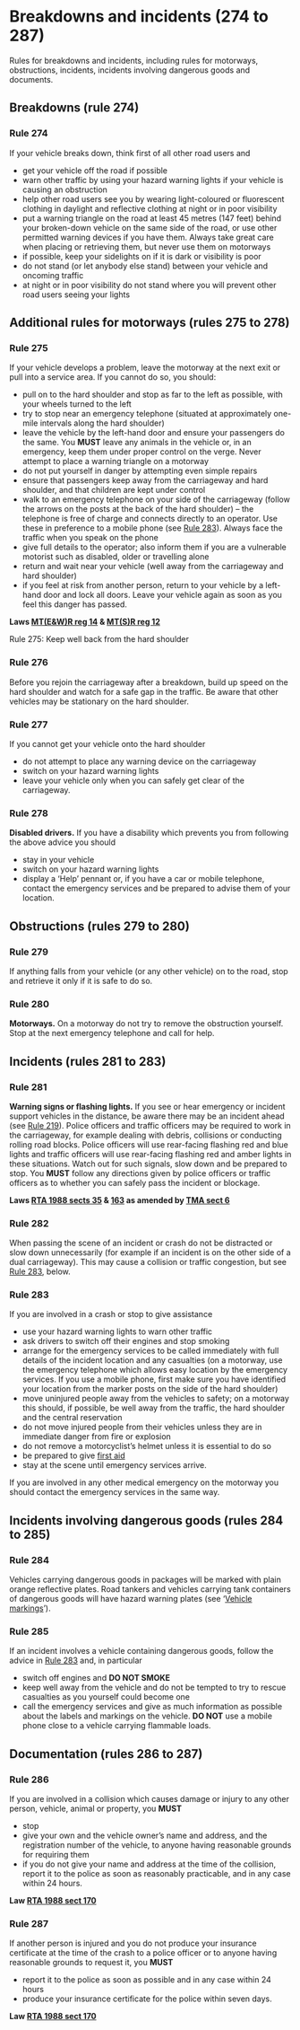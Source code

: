 
<h1 id='section-title'>Breakdowns and incidents (274 to 287)</h1>
<p>Rules for breakdowns and incidents, including rules for motorways, obstructions, incidents, incidents involving dangerous goods and documents.</p>
<h2 id='breakdowns-rule-274'>
Breakdowns (rule 274)
</h2>
<h3 id='rule274'>Rule 274</h3>
<p>If your vehicle breaks down, think first of all other road users and</p>
<ul>
<li>get your vehicle off the road if possible</li>
<li>warn other traffic by using your hazard warning lights if your vehicle is causing an obstruction</li>
<li>help other road users see you by wearing light-coloured or fluorescent clothing in daylight and reflective clothing at night or in poor visibility</li>
<li>put a warning triangle on the road at least 45 metres (147 feet) behind your broken-down vehicle on the same side of the road, or use other permitted warning devices if you have them. Always take great care when placing or retrieving them, but never use them on motorways</li>
<li>if possible, keep your sidelights on if it is dark or visibility is poor</li>
<li>do not stand (or let anybody else stand) between your vehicle and oncoming traffic</li>
<li>at night or in poor visibility do not stand where you will prevent other road users seeing your lights</li>
</ul>
<h2 id='additional-rules-for-motorways-rules-275-to-278'>
Additional rules for motorways (rules 275 to 278)
</h2>
<h3 id='rule275'>Rule 275</h3>
<p>If your vehicle develops a problem, leave the motorway at the next exit or pull into a service area. If you cannot do so, you should:</p>
<ul>
<li>pull on to the hard shoulder and stop as far to the left as possible, with your wheels turned to the left</li>
<li>try to stop near an emergency telephone (situated at approximately one-mile intervals along the hard shoulder)</li>
<li>leave the vehicle by the left-hand door and ensure your passengers do the same. You <strong>MUST</strong>
leave any animals in the vehicle or, in an emergency, keep them under proper control on the verge. Never attempt to place a warning triangle on a motorway</li>
<li>do not put yourself in danger by attempting even simple repairs</li>
<li>ensure that passengers keep away from the carriageway and hard shoulder, and that children are kept under control</li>
<li>walk to an emergency telephone on your side of the carriageway (follow the arrows on the posts at the back of the hard shoulder) – the telephone is free of charge and connects directly to an operator. Use these in preference to a mobile phone (see <a href='breakdowns-and-incidents-274-to-287.md#rule283'>Rule 283</a>). Always face the traffic when you speak on the phone</li>
<li>give full details to the operator; also inform them if you are a vulnerable motorist such as disabled, older or travelling alone</li>
<li>return and wait near your vehicle (well away from the carriageway and hard shoulder)</li>
<li>if you feel at risk from another person, return to your vehicle by a left-hand door and lock all doors. Leave your vehicle again as soon as you feel this danger has passed.</li>
</ul>
<p><strong>Laws <a href='http://www.legislation.gov.uk/uksi/1982/1163/contents/made'>MT(E&amp;W)R reg 14</a> &amp; <a href='http://www.legislation.gov.uk/uksi/1995/2507/regulation/12/made'>MT(S)R reg 12</a></strong>
</p>
<p></p>
Rule 275: Keep well back from the hard shoulder<h3 id='rule276'>Rule 276</h3>
<p>Before you rejoin the carriageway after a breakdown, build up speed on the hard shoulder and watch for a safe gap in the traffic. Be aware that other vehicles may be stationary on the hard shoulder.</p>
<h3 id='rule277'>Rule 277</h3>
<p>If you cannot get your vehicle onto the hard shoulder</p>
<ul>
<li>do not attempt to place any warning device on the carriageway</li>
<li>switch on your hazard warning lights</li>
<li>leave your vehicle only when you can safely get clear of the carriageway.</li>
</ul>
<h3 id='rule278'>Rule 278</h3>
<p><strong>Disabled drivers.</strong>
If you have a disability which prevents you from following the above advice you should</p>
<ul>
<li>stay in your vehicle</li>
<li>switch on your hazard warning lights</li>
<li>display a ‘Help’ pennant or, if you have a car or mobile telephone, contact the emergency services and be prepared to advise them of your location.</li>
</ul>
<h2 id='obstructions-rules-279-to-280'>
Obstructions (rules 279 to 280)
</h2>
<h3 id='rule279'>Rule 279</h3>
<p>If anything falls from your vehicle (or any other vehicle) on to the road, stop and retrieve it only if it is safe to do so.</p>
<h3 id='rule280'>Rule 280</h3>
<p><strong>Motorways.</strong>
On a motorway do not try to remove the obstruction yourself. Stop at the next emergency telephone and call for help.</p>
<h2 id='incidents-rules-281-to-283'>
Incidents (rules 281 to 283)
</h2>
<h3 id='rule281'>Rule 281</h3>
<p><strong>Warning signs or flashing lights.</strong>
If you see or hear emergency or incident support vehicles in the distance, be aware there may be an incident ahead (see <a href='road-users-requiring-extra-care-204-to-225.md#rule219'>Rule 219</a>). Police officers and traffic officers may be required to work in the carriageway, for example dealing with debris, collisions or conducting rolling road blocks. Police officers will use rear-facing flashing red and blue lights and traffic officers will use rear-facing flashing red and amber lights in these situations. Watch out for such signals, slow down and be prepared to stop. You <strong>MUST</strong>
follow any directions given by police officers or traffic officers as to whether you can safely pass the incident or blockage.</p>
<p><strong>Laws <a href='http://www.legislation.gov.uk/ukpga/1988/52/section/35'>RTA 1988 sects 35</a> &amp; <a href='http://www.legislation.gov.uk/ukpga/1988/52/section/163'>163</a> as amended by <a href='http://www.legislation.gov.uk/ukpga/2004/18/section/6'>TMA sect 6</a></strong>
</p>
<h3 id='rule282'>Rule 282</h3>
<p>When passing the scene of an incident or crash do not be distracted or slow down unnecessarily (for example if an incident is on the other side of a dual carriageway). This may cause a collision or traffic congestion, but see <a href='breakdowns-and-incidents-274-to-287.md#rule283'>Rule 283</a>, below.</p>
<h3 id='rule283'>Rule 283</h3>
<p>If you are involved in a crash or stop to give assistance</p>
<ul>
<li>use your hazard warning lights to warn other traffic</li>
<li>ask drivers to switch off their engines and stop smoking</li>
<li>arrange for the emergency services to be called immediately with full details of the incident location and any casualties (on a motorway, use the emergency telephone which allows easy location by the emergency services. If you use a mobile phone, first make sure you have identified your location from the marker posts on the side of the hard shoulder)</li>
<li>move uninjured people away from the vehicles to safety; on a motorway this should, if possible, be well away from the traffic, the hard shoulder and the central reservation</li>
<li>do not move injured people from their vehicles unless they are in immediate danger from fire or explosion</li>
<li>do not remove a motorcyclist’s helmet unless it is essential to do so</li>
<li>be prepared to give <a href='annex-7-first-aid-on-the-road.md'>first aid</a>
</li>
<li>stay at the scene until emergency services arrive.</li>
</ul>
<p>If you are involved in any other medical emergency on the motorway you should contact the emergency services in the same way.</p>
<h2 id='incidents-involving-dangerous-goods-rules-284-to-285'>
Incidents involving dangerous goods (rules 284 to 285)
</h2>
<h3 id='rule284'>Rule 284</h3>
<p>Vehicles carrying dangerous goods in packages will be marked with plain orange reflective plates. Road tankers and vehicles carrying tank containers of dangerous goods will have hazard warning plates (see ‘<a href='vehicle-markings.md'>Vehicle markings</a>’).</p>
<h3 id='rule285'>Rule 285</h3>
<p>If an incident involves a vehicle containing dangerous goods, follow the advice in <a href='breakdowns-and-incidents-274-to-287.md#rule283'>Rule 283</a> and, in particular</p>
<ul>
<li>switch off engines and <strong>DO NOT SMOKE</strong>
</li>
<li>keep well away from the vehicle and do not be tempted to try to rescue casualties as you yourself could become one</li>
<li>call the emergency services and give as much information as possible about the labels and markings on the vehicle. <strong>DO NOT</strong>
use a mobile phone close to a vehicle carrying flammable loads.</li>
</ul>
<h2 id='documentation-rules-286-to-287'>
Documentation (rules 286 to 287)
</h2>
<h3 id='rule286'>Rule 286</h3>
<p>If you are involved in a collision which causes damage or injury to any other person, vehicle, animal or property, you <strong>MUST</strong>
</p>
<ul>
<li>stop</li>
<li>give your own and the vehicle owner’s name and address, and the registration number of the vehicle, to anyone having reasonable grounds for requiring them</li>
<li>if you do not give your name and address at the time of the collision, report it to the police as soon as reasonably practicable, and in any case within 24 hours.</li>
</ul>
<p><strong>Law <a href='http://www.legislation.gov.uk/ukpga/1988/52/section/170'>RTA 1988 sect 170</a></strong>
</p>
<h3 id='rule287'>Rule 287</h3>
<p>If another person is injured and you do not produce your insurance certificate at the time of the crash to a police officer or to anyone having reasonable grounds to request it, you <strong>MUST</strong>
</p>
<ul>
<li>report it to the police as soon as possible and in any case within 24 hours</li>
<li>produce your insurance certificate for the police within seven days.</li>
</ul>
<p><strong>Law <a href='http://www.legislation.gov.uk/ukpga/1988/52/section/170'>RTA 1988 sect 170</a></strong>
</p>

